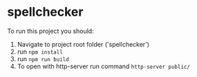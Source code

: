# spellchecker

To run this project you should:
1. Navigate to project root folder ('spellchecker')
2. run `npm install`
3. run `npm run build`
4. To open with http-server run command `http-server public/`